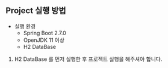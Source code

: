 ## Project 실행 방법
* 실행 환경
  * Spring Boot 2.7.0
  * OpenJDK 11 이상
  * H2 DataBase

1. H2 DataBase 를 먼저 실행한 후 프로젝트 실행을 해주셔야 합니다.